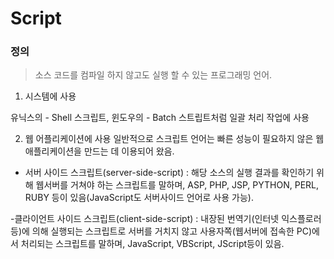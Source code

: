 # Script  

### 정의  
> 소스 코드를 컴파일 하지 않고도 실행 할 수 있는 프로그래밍 언어.  

1. 시스템에 사용

유닉스의 - Shell 스크립트, 윈도우의 - Batch 스트립트처럼 일괄 처리 작업에 사용

2. 웹 어플리케이션에 사용
일반적으로 스크립트 언어는 빠른 성능이 필요하지 않은 웹 애플리케이션을 만드는 데 이용되어 왔음.  

- 서버 사이드 스크립트(server-side-script) : 해당 소스의 실행 결과를 확인하기 위해 웹서버를 거쳐야 하는 스크립트를 말하며, ASP, PHP, JSP, PYTHON, PERL, RUBY 등이 있음(JavaScript도 서버사이드 언어로 사용 가능).  

-클라이언트 사이드 스크립트(client-side-script) : 내장된 번역기(인터넷 익스플로러등)에 의해 실행되는 스크립트로 서버를 거치지 않고 사용자쪽(웹서버에 접속한 PC)에서 처리되는 스크립트를 말하며, JavaScript, VBScript, JScript등이 있음.  
